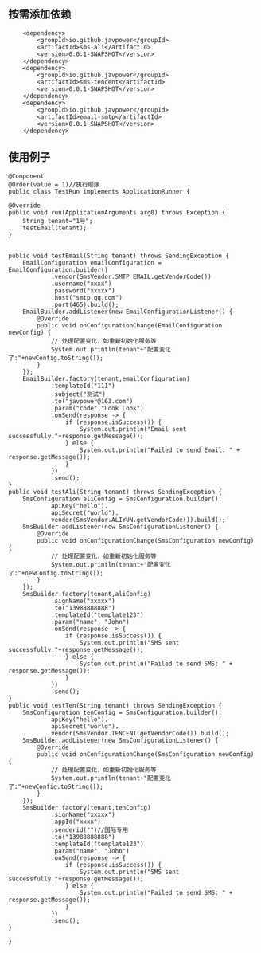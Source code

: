
 ## 按需添加依赖
        <dependency>
            <groupId>io.github.javpower</groupId>
            <artifactId>sms-ali</artifactId>
            <version>0.0.1-SNAPSHOT</version>
        </dependency>
        <dependency>
            <groupId>io.github.javpower</groupId>
            <artifactId>sms-tencent</artifactId>
            <version>0.0.1-SNAPSHOT</version>
        </dependency>
        <dependency>
            <groupId>io.github.javpower</groupId>
            <artifactId>email-smtp</artifactId>
            <version>0.0.1-SNAPSHOT</version>
        </dependency>



## 使用例子

    @Component
    @Order(value = 1)//执行顺序
    public class TestRun implements ApplicationRunner {

	@Override
	public void run(ApplicationArguments arg0) throws Exception {
		String tenant="1号";
		testEmail(tenant);
	}


	public void testEmail(String tenant) throws SendingException {
		EmailConfiguration emailConfiguration = EmailConfiguration.builder()
				.vendor(SmsVendor.SMTP_EMAIL.getVendorCode())
				.username("xxxx")
				.password("xxxxx")
				.host("smtp.qq.com")
				.port(465).build();
		EmailBuilder.addListener(new EmailConfigurationListener() {
			@Override
			public void onConfigurationChange(EmailConfiguration newConfig) {
				// 处理配置变化，如重新初始化服务等
				System.out.println(tenant+"配置变化了:"+newConfig.toString());
			}
		});
		EmailBuilder.factory(tenant,emailConfiguration)
				.templateId("111")
				.subject("测试")
				.to("javpower@163.com")
				.param("code","Look Look")
				.onSend(response -> {
					if (response.isSuccess()) {
						System.out.println("Email sent successfully."+response.getMessage());
					} else {
						System.out.println("Failed to send Email: " + response.getMessage());
					}
				})
				.send();
	}
	public void testAli(String tenant) throws SendingException {
		SmsConfiguration aliConfig = SmsConfiguration.builder().
				apiKey("hello").
				apiSecret("world").
				vendor(SmsVendor.ALIYUN.getVendorCode()).build();
		SmsBuilder.addListener(new SmsConfigurationListener() {
			@Override
			public void onConfigurationChange(SmsConfiguration newConfig) {
				// 处理配置变化，如重新初始化服务等
				System.out.println(tenant+"配置变化了:"+newConfig.toString());
			}
		});
		SmsBuilder.factory(tenant,aliConfig)
				.signName("xxxxx")
				.to("13988888888")
				.templateId("template123")
				.param("name", "John")
				.onSend(response -> {
					if (response.isSuccess()) {
						System.out.println("SMS sent successfully."+response.getMessage());
					} else {
						System.out.println("Failed to send SMS: " + response.getMessage());
					}
				})
				.send();
	}
	public void testTen(String tenant) throws SendingException {
		SmsConfiguration tenConfig = SmsConfiguration.builder().
				apiKey("hello").
				apiSecret("world").
				vendor(SmsVendor.TENCENT.getVendorCode()).build();
		SmsBuilder.addListener(new SmsConfigurationListener() {
			@Override
			public void onConfigurationChange(SmsConfiguration newConfig) {
				// 处理配置变化，如重新初始化服务等
				System.out.println(tenant+"配置变化了:"+newConfig.toString());
			}
		});
		SmsBuilder.factory(tenant,tenConfig)
				.signName("xxxxx")
				.appId("xxxx")
				.senderid("")//国际专用
				.to("13988888888")
				.templateId("template123")
				.param("name", "John")
				.onSend(response -> {
					if (response.isSuccess()) {
						System.out.println("SMS sent successfully."+response.getMessage());
					} else {
						System.out.println("Failed to send SMS: " + response.getMessage());
					}
				})
				.send();
	}

    }